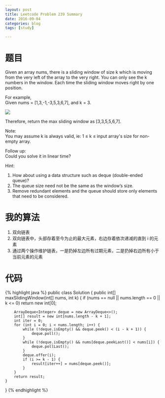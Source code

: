 ```yaml
---
layout: post
title: Leetcode Problem 239 Summary
date: 2016-09-04
categories: blog
tags: [study]

---
```


# 题目

Given an array nums, there is a sliding window of size k which is moving from the very left of the array to the very right. You can only see the k numbers in the window. Each time the sliding window moves right by one position.

For example,  
Given nums = [1,3,-1,-3,5,3,6,7], and k = 3.

![](https://lisencn11.github.io/img/problem239.png)

Therefore, return the max sliding window as [3,3,5,5,6,7].

Note:   
You may assume k is always valid, ie: 1 ≤ k ≤ input array's size for non-empty array.

Follow up:  
Could you solve it in linear time?

Hint:

1. How about using a data structure such as deque (double-ended queue)?
2. The queue size need not be the same as the window’s size.
3. Remove redundant elements and the queue should store only elements that need to be considered.

# 我的算法

1. 双向链表
2. 双向链表中，头部存着至今为止的最大元素，右边存着依次递减的直到 i 的元素
3. 通过两个操作维护链表，一是扔掉左边所有过期元素，二是扔掉右边所有小于当前元素的元素

# 代码

{% highlight java %}
public class Solution {
    public int[] maxSlidingWindow(int[] nums, int k) {
        if (nums == null || nums.length == 0 || k <= 0) return new int[0];
        
        ArrayDeque<Integer> deque = new ArrayDeque<>();
        int[] result = new int[nums.length - k + 1];
        int iter = 0;
        for (int i = 0; i < nums.length; i++) {
            while (!deque.isEmpty() && deque.peek() < (i - k + 1)) {
                deque.poll();
            }
            while (!deque.isEmpty() && nums[deque.peekLast()] < nums[i]) {
                deque.pollLast();
            }
            deque.offer(i);
            if (i >= k - 1) {
                result[iter++] = nums[deque.peek()];
            }
        }
        return result;
    }
}
{% endhighlight %}